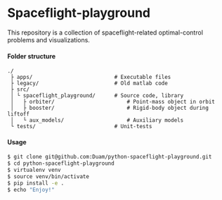 # Spaceflight-playground

This repository is a collection of spaceflight-related optimal-control problems
and visualizations.

#### Folder structure
```
./
 ├ apps/                          # Executable files
 ├ legacy/                        # Old matlab code
 ├ src/
 │ └ spaceflight_playground/      # Source code, library
 │   ├ orbiter/                       # Point-mass object in orbit
 │   ├ booster/                       # Rigid-body object during liftoff
 │   └ aux_models/                    # Auxiliary models
 └ tests/                         # Unit-tests
```

#### Usage
```bash
$ git clone git@github.com:Duam/python-spaceflight-playground.git
$ cd python-spaceflight-playground
$ virtualenv venv
$ source venv/bin/activate
$ pip install -e .
$ echo "Enjoy!"
```
